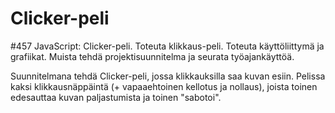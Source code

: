 # Clicker-peli
#457 JavaScript: Clicker-peli. Toteuta klikkaus-peli. Toteuta käyttöliittymä ja grafiikat.  Muista tehdä projektisuunnitelma ja seurata työajankäyttöä.


Suunnitelmana tehdä Clicker-peli, jossa klikkauksilla saa kuvan esiin. Pelissa kaksi klikkausnäppäintä (+ vapaaehtoinen kellotus ja nollaus), joista toinen edesauttaa kuvan paljastumista ja toinen "sabotoi".